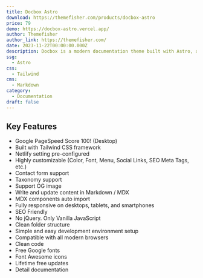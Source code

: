 ```yaml
---
title: Docbox Astro
download: https://themefisher.com/products/docbox-astro
price: 79
demo: https://docbox-astro.vercel.app/
author: Themefisher
author_link: https://themefisher.com/
date: 2023-11-22T00:00:00.000Z
description: Docbox is a modern documentation theme built with Astro, a blazing-fast and SEO-friendly framework, and TailwindCSS, a utility-first CSS framework that gives you complete control over your styling.
ssg:
  - Astro
css:
  - Tailwind
cms:
  - Markdown
category:
  - Documentation
draft: false
---
```


## Key Features

- Google PageSpeed Score 100! (Desktop)
- Built with Tailwind CSS framework
- Netlify setting pre-configured
- Highly customizable (Color, Font, Menu, Social Links, SEO Meta Tags, etc.)
- Contact form support
- Taxonomy support
- Support OG image
- Write and update content in Markdown / MDX
- MDX components auto import
- Fully responsive on desktops, tablets, and smartphones
- SEO Friendly
- No jQuery. Only Vanilla JavaScript
- Clean folder structure
- Simple and easy development environment setup
- Compatible with all modern browsers
- Clean code
- Free Google fonts
- Font Awesome icons
- Lifetime free updates
- Detail documentation

